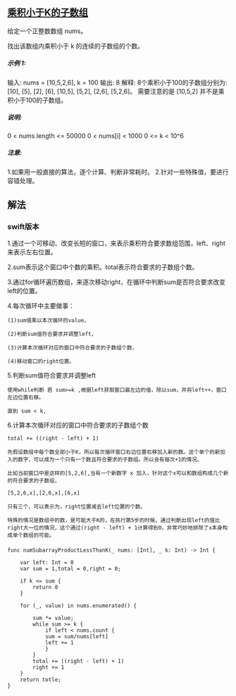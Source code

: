 ## [乘积小于K的子数组](https://leetcode-cn.com/problems/subarray-product-less-than-k/description/)


给定一个正整数数组 nums。

找出该数组内乘积小于 k 的连续的子数组的个数。

##### 示例 1:

输入: nums = [10,5,2,6], k = 100
输出: 8
解释: 8个乘积小于100的子数组分别为: [10], [5], [2], [6], [10,5], [5,2], [2,6], [5,2,6]。
需要注意的是 [10,5,2] 并不是乘积小于100的子数组。


##### 说明:

0 < nums.length <= 50000
0 < nums[i] < 1000
0 <= k < 10^6

##### 注意:

1.如果用一般直接的算法，逐个计算、判断非常耗时。
2.针对一些特殊值，要进行容错处理。

## 解法

### swift版本

1.通过一个可移动、改变长短的窗口，来表示乘积符合要求数组范围，left、right来表示左右位置。

2.sum表示这个窗口中个数的乘积。total表示符合要求的子数组个数。

3.通过for循环遍历数组，来逐次移动right，在循环中判断sum是否符合要求改变left的位置。

4.每次循环中主要做事：

    (1)sum值乘以本次循环的value，
    
    (2)判断sum值符合要求并调整left，
    
    (3)计算本次循环对应的窗口中符合要求的子数组个数，
    
    (4)移动窗口的right位置。
    
5.判断sum值符合要求并调整left

    使用while判断 若 sum>=k ,根据left获取窗口最左边的值，除以sum，并将left++，窗口左边位置右移。
    
    直到 sum < k, 
    
6.计算本次循环对应的窗口中符合要求的子数组个数

    total += ((right - left) + 1)
    
    先假设数组中每个数全部小于K，所以每次循环窗口右边位置右移加入新的数。这个单个的新加入的数字，可以成为一个只有一个数且符合要求的子数组。所以会有每次+1的情况。
    
    比如当前窗口中是这样的[5,2,6],当有一个新数字 x 加入，针对这个x可以和数组构成几个新的符合要求的子数组，
    
    [5,2,6,x],[2,6,x],[6,x]
    
    只有三个，可以表示为，right位置减去left位置的个数。
    
    特殊的情况是数组中的数，是可能大于K的，在执行第5步的时候，通过判断出现left的值比right大一位的情况，这个通过(right - left) + 1计算得到0，非常巧妙地排除了x本身构成单个数组的可能。

#### 

```
func numSubarrayProductLessThanK(_ nums: [Int], _ k: Int) -> Int {

    var left: Int = 0
    var sum = 1,total = 0,right = 0;

    if k <= sum {
        return 0
    }

    for (_, value) in nums.enumerated() {

        sum *= value;
        while sum >= k {
            if left < nums.count {
            sum = sum/nums[left]
            left += 1
            }
        }
        total += ((right - left) + 1)
        right += 1
    }
    return totle;
}
```
